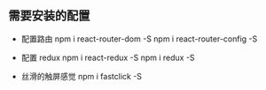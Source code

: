 ## 需要安装的配置
- 配置路由 npm i react-router-dom -S
    npm i react-router-config -S

- 配置 redux npm i react-redux -S
    npm i redux -S

- 丝滑的触屏感觉 npm i fastclick -S